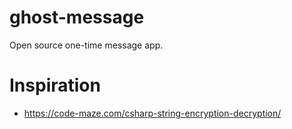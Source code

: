 # ghost-message
Open source one-time message app.

# Inspiration
- https://code-maze.com/csharp-string-encryption-decryption/